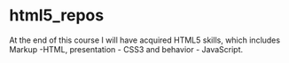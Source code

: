 # html5_repos
At the end of this course I will have acquired HTML5 skills, which includes Markup -HTML, presentation - CSS3 and behavior - JavaScript.
